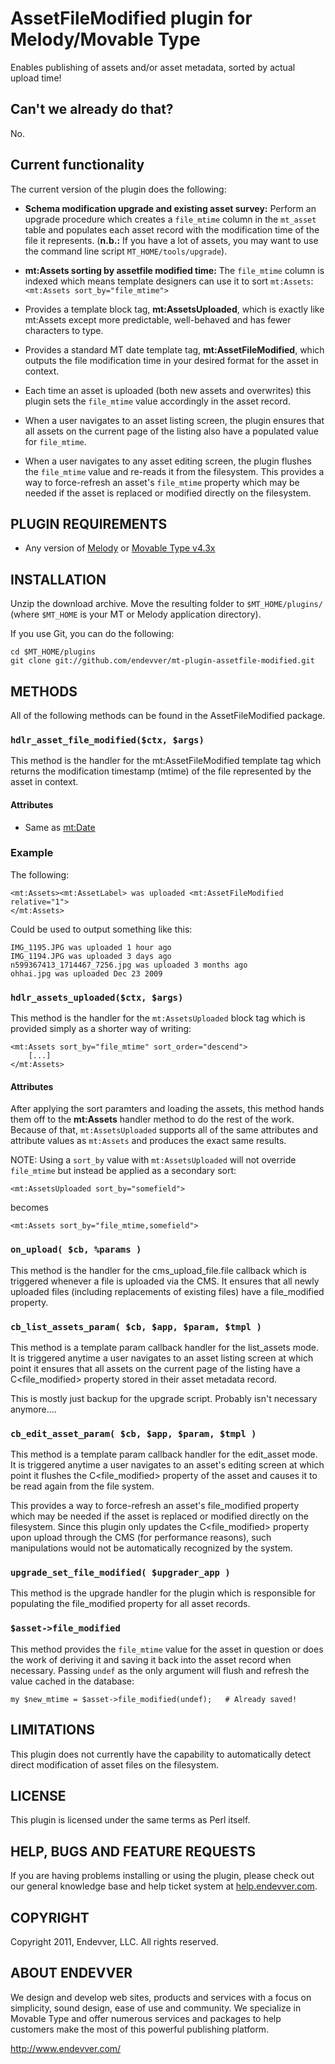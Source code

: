 # AssetFileModified plugin for Melody/Movable Type #

Enables publishing of assets and/or asset metadata, sorted by actual upload
time!

## Can't we already do that? ##

No.

## Current functionality ##

The current version of the plugin does the following:

* **Schema modification upgrade and existing asset survey:**
  Perform an upgrade procedure which creates a `file_mtime` column in the
  `mt_asset` table and populates each asset record with the modification time
  of the file it represents. (**n.b.:** If you have a lot of assets, you may
  want to use the command line script `MT_HOME/tools/upgrade`).

* **mt:Assets sorting by assetfile modified time:**
  The `file_mtime` column is indexed which means template designers can use it 
  to sort `mt:Assets`: `<mt:Assets sort_by="file_mtime">`

* Provides a template block tag, **mt:AssetsUploaded**, which is exactly like
  mt:Assets except more predictable, well-behaved and has fewer characters to
  type.

* Provides a standard MT date template tag, **mt:AssetFileModified**, which
  outputs the file modification time in your desired format for the asset in
  context.

* Each time an asset is uploaded (both new assets and overwrites) this plugin
  sets the `file_mtime` value accordingly in the asset record.

* When a user navigates to an asset listing screen, the plugin ensures that
  all assets on the current page of the listing also have a populated value
  for `file_mtime`.

* When a user navigates to any asset editing screen, the plugin flushes the
  `file_mtime` value and re-reads it from the filesystem. This provides a way
  to force-refresh an asset's `file_mtime` property which may be needed if the
  asset is replaced or modified directly on the filesystem.

## PLUGIN REQUIREMENTS ##

   * Any version of [Melody][] or [Movable Type v4.3x][MT]

[MT]:                   http://movabletype.org/
[Melody]:               http://openmelody.org/

## INSTALLATION ##

Unzip the download archive. Move the resulting folder to `$MT_HOME/plugins/`
(where `$MT_HOME` is your MT or Melody application directory).

If you use Git, you can do the following:

    cd $MT_HOME/plugins
    git clone git://github.com/endevver/mt-plugin-assetfile-modified.git

## METHODS ##

All of the following methods can be found in the AssetFileModified package.

### `hdlr_asset_file_modified($ctx, $args)` ###

This method is the handler for the mt:AssetFileModified template tag which
returns the modification timestamp (mtime) of the file represented by the
asset in context.

#### Attributes ####

* Same as [mt:Date](http://movabletype.org/tags/mtdate)

### Example ###

The following:

    <mt:Assets><mt:AssetLabel> was uploaded <mt:AssetFileModified relative="1">
    </mt:Assets>

Could be used to output something like this:

    IMG_1195.JPG was uploaded 1 hour ago
    IMG_1194.JPG was uploaded 3 days ago
    n599367413_1714467_7256.jpg was uploaded 3 months ago
    ohhai.jpg was uploaded Dec 23 2009


### `hdlr_assets_uploaded($ctx, $args)` ###

This method is the handler for the `mt:AssetsUploaded` block tag which is
provided simply as a shorter way of writing:

    <mt:Assets sort_by="file_mtime" sort_order="descend">
        [...]
    </mt:Assets>

#### Attributes ####

After applying the sort paramters and loading the assets, this method hands
them off to the **mt:Assets** handler method to do the rest of the work.
Because of that, `mt:AssetsUploaded` supports all of the same attributes and
attribute values as `mt:Assets` and produces the exact same results.

NOTE: Using a `sort_by` value with `mt:AssetsUploaded` will not override
`file_mtime` but instead be applied as a secondary sort:

    <mt:AssetsUploaded sort_by="somefield">

becomes

    <mt:Assets sort_by="file_mtime,somefield">


### `on_upload( $cb, %params )` ###

This method is the handler for the cms_upload_file.file callback which is
triggered whenever a file is uploaded via the CMS. It ensures that all newly
uploaded files (including replacements of existing files) have a file_modified
property.


### `cb_list_assets_param( $cb, $app, $param, $tmpl )` ###

This method is a template param callback handler for the list_assets mode. It
is triggered anytime a user navigates to an asset listing screen at which
point it ensures that all assets on the current page of the listing have a
C<file_modified> property stored in their asset metadata record.

This is mostly just backup for the upgrade script. Probably isn't necessary
anymore....


### `cb_edit_asset_param( $cb, $app, $param, $tmpl )` ###

This method is a template param callback handler for the edit_asset mode.
It is triggered anytime a user navigates to an asset's editing screen at
which point it flushes the C<file_modified> property of the asset and causes
it to be read again from the file system.

This provides a way to force-refresh an asset's file_modified property which
may be needed if the asset is replaced or modified directly on the filesystem.
Since this plugin only updates the C<file_modified> property upon upload
through the CMS (for performance reasons), such manipulations would not be
automatically recognized by the system.


### `upgrade_set_file_modified( $upgrader_app )` ###

This method is the upgrade handler for the plugin which is responsible for
populating the file_modified property for all asset records.

### `$asset->file_modified` ###

This method provides the `file_mtime` value for the asset in question or does
the work of deriving it and saving it back into the asset record when
necessary. Passing `undef` as the only argument will flush and refresh the
value cached in the database:

    my $new_mtime = $asset->file_modified(undef);   # Already saved!

## LIMITATIONS ##

This plugin does not currently have the capability to automatically detect
direct modification of asset files on the filesystem.

## LICENSE ##

This plugin is licensed under the same terms as Perl itself.

## HELP, BUGS AND FEATURE REQUESTS ##

If you are having problems installing or using the plugin, please check out our general knowledge base and help ticket system at [help.endevver.com](http://help.endevver.com).

## COPYRIGHT ##

Copyright 2011, Endevver, LLC. All rights reserved.

## ABOUT ENDEVVER ##

We design and develop web sites, products and services with a focus on 
simplicity, sound design, ease of use and community. We specialize in 
Movable Type and offer numerous services and packages to help customers 
make the most of this powerful publishing platform.

<http://www.endevver.com/>
